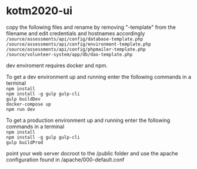 # kotm2020-ui 
  
copy the following files and rename by removing "-template" from the filename and edit credentials and hostnames accordingly  
`/source/assessments/api/config/database-template.php`  
`/source/assessments/api/config/environment-template.php`  
`/source/assessments/api/config/phpmailer-template.php`  
`/source/volunteer-system/app/db/dao-template.php`  


dev enviroment requires docker and npm.  
  
To get a dev environment up and running enter the following commands in a terminal  
`npm install`  
`npm install -g gulp gulp-cli`  
`gulp buildDev`  
`docker-compose up`  
`npm run dev`  
  
To get a production environment up and running enter the following commands in a terminal  
`npm install`  
`npm install -g gulp gulp-cli`  
`gulp buildProd`  
  
point your web server docroot to the /public folder and use the apache configuration found in /apache/000-default.conf
